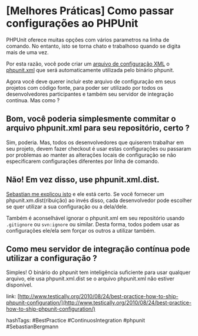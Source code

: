 [Melhores Práticas] Como passar configurações ao PHPUnit
========================================================

PHPUnit oferece muitas opções com vários parametros na linha de comando. No entanto, isto se torna chato e trabalhoso quando se digita mais de uma vez.

Por esta razão, você pode criar um [arquivo de configuração XML](http://www.phpunit.de/manual/current/en/appendixes.configuration.html) o [phpunit.xml](http://www.phpunit.de/manual/current/en/appendixes.configuration.html) que será automaticamente utilizada pelo binário phpunit.

Agora você deve querer incluir este arquivo de configuração em seus projetos com código fonte, para poder ser utilizado por todos os desenvolvedores participantes e também seu servidor de integração contínua. Mas como ?

## Bom, você poderia simplesmente commitar o arquivo phpunit.xml para seu repositório, certo ?

Sim, poderia. Mas, todos os desenvolvedores que quiserem trabalhar em seu projeto, devem fazer checkout é usar estas configurações ou passaram por problemas ao manter as alterações locais de configuração se não especificarem configurações diferentes por linha de comando.

## Não! Em vez disso, use phpunit.xml.dist.

[Sebastian me explicou isto](http://github.com/caefer/StreamHitching/commit/e1a6cef49ea6466403e3aea533728e04139e5d80) e ele está certo. Se você fornecer um phpunit.xm.dist(ribuição) ao invés disso, cada desenvolvedor pode escolher se quer utilizar a sua configuração ou a dela/dele.

Também é aconselhável ignorar o phpunit.xml em seu repositório usando `.gitignore` ou `svn:ignore` ou similar. Desta forma, todos podem usar as configurações ele/ela sem forçar os outros a utilizar também.

## Como meu servidor de integração contínua pode utilizar a configuração ?

Simples! O binário do phpunit tem inteligência suficiente para usar qualquer arquivo, ele usa phpunit.xml.dist se o arquivo phpunit.xml não estiver disponível.

link: [http://www.testically.org/2010/08/24/best-practice-how-to-ship-phpunit-configuration/](http://www.testically.org/2010/08/24/best-practice-how-to-ship-phpunit-configuration/)

hashTags: #BestPractice #ContinuosIntegration #phpunit #SebastianBergmann
